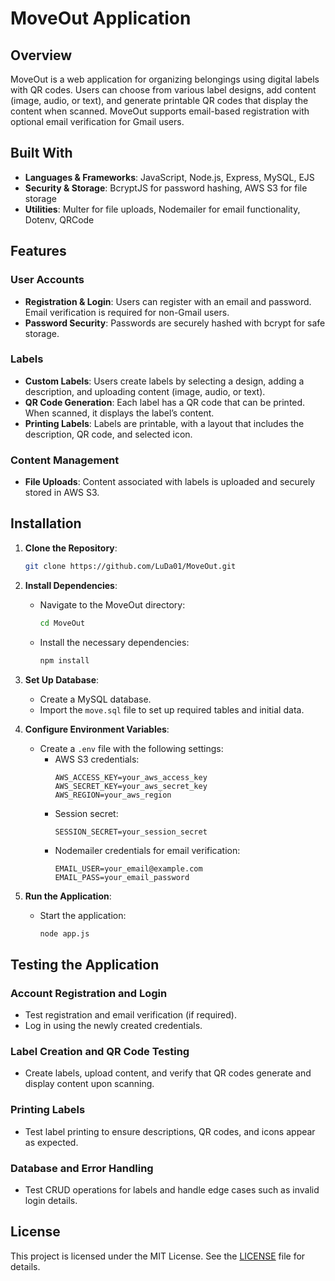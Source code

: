# MoveOut Application

## Overview
MoveOut is a web application for organizing belongings using digital labels with QR codes. Users can choose from various label designs, add content (image, audio, or text), and generate printable QR codes that display the content when scanned. MoveOut supports email-based registration with optional email verification for Gmail users.

## Built With
- **Languages & Frameworks**: JavaScript, Node.js, Express, MySQL, EJS
- **Security & Storage**: BcryptJS for password hashing, AWS S3 for file storage
- **Utilities**: Multer for file uploads, Nodemailer for email functionality, Dotenv, QRCode

## Features

### User Accounts
- **Registration & Login**: Users can register with an email and password. Email verification is required for non-Gmail users.
- **Password Security**: Passwords are securely hashed with bcrypt for safe storage.

### Labels
- **Custom Labels**: Users create labels by selecting a design, adding a description, and uploading content (image, audio, or text).
- **QR Code Generation**: Each label has a QR code that can be printed. When scanned, it displays the label’s content.
- **Printing Labels**: Labels are printable, with a layout that includes the description, QR code, and selected icon.

### Content Management
- **File Uploads**: Content associated with labels is uploaded and securely stored in AWS S3.

## Installation

1. **Clone the Repository**:
   ```bash
   git clone https://github.com/LuDa01/MoveOut.git

2. **Install Dependencies**:
   - Navigate to the MoveOut directory:
     ```bash
     cd MoveOut
     ```
   - Install the necessary dependencies:
     ```bash
     npm install
     ```

3. **Set Up Database**:
   - Create a MySQL database.
   - Import the `move.sql` file to set up required tables and initial data.

4. **Configure Environment Variables**:
   - Create a `.env` file with the following settings:
     - AWS S3 credentials:
       ```plaintext
       AWS_ACCESS_KEY=your_aws_access_key
       AWS_SECRET_KEY=your_aws_secret_key
       AWS_REGION=your_aws_region
       ```
     - Session secret:
       ```plaintext
       SESSION_SECRET=your_session_secret
       ```
     - Nodemailer credentials for email verification:
       ```plaintext
       EMAIL_USER=your_email@example.com
       EMAIL_PASS=your_email_password
       ```

5. **Run the Application**:
   - Start the application:
     ```bash
     node app.js
     ```
## Testing the Application

### Account Registration and Login
- Test registration and email verification (if required).
- Log in using the newly created credentials.

### Label Creation and QR Code Testing
- Create labels, upload content, and verify that QR codes generate and display content upon scanning.

### Printing Labels
- Test label printing to ensure descriptions, QR codes, and icons appear as expected.

### Database and Error Handling
- Test CRUD operations for labels and handle edge cases such as invalid login details.

## License

This project is licensed under the MIT License. See the [LICENSE](./LICENSE) file for details.
